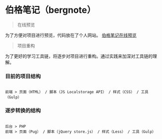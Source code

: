 # 伯格笔记（bergnote）

> 在线预览

为了方便对项目进行预览，代码放在了个人网站。 [伯格笔记在线预览](http://berg-lab.com/demo/note/)

> 项目重构

为了更好的学习工具链，将逐步对项目进行重构。通过实践来加深对工具链的理解。

### 目前的项目结构

```

前端 > 页面（HTML） / 脚本（JS Localstorage API） / 样式（CSS） / 工具（Gulp）

```



### 逐步转换的结构

```

后台 > PHP
前端 > 页面（Pug） / 脚本（jQuery store.js） / 样式（Less） / 工具（Gulp）

```